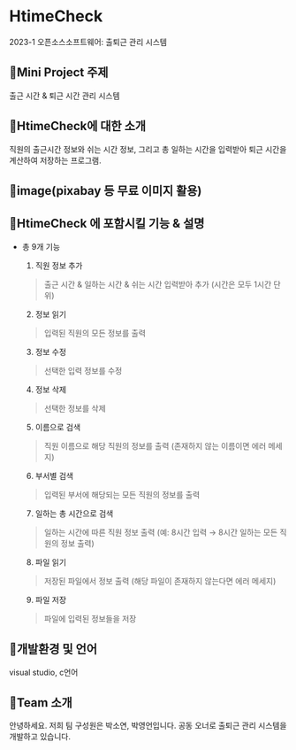 # HtimeCheck
2023-1 오픈소스소프트웨어: 출퇴근 관리 시스템 

##  📍Mini Project 주제
출근 시간 & 퇴근 시간 관리 시스템

## 📍HtimeCheck에 대한 소개
직원의 출근시간 정보와 쉬는 시간 정보, 그리고 총 일하는 시간을 입력받아 퇴근 시간을 계산하여 저장하는 프로그램.

## 📍image(pixabay 등 무료 이미지 활용)

## 📍HtimeCheck 에 포함시킬 기능 & 설명
+ 총 9개 기능

    1) 직원 정보 추가
    > 출근 시간 & 일하는 시간 & 쉬는 시간 입력받아 추가 (시간은 모두 1시간 단위)
    2) 정보 읽기
    > 입력된 직원의 모든 정보를 출력
    3) 정보 수정
    > 선택한 입력 정보를 수정
    4) 정보 삭제
    > 선택한 정보를 삭제
    5) 이름으로 검색
    > 직원 이름으로 해당 직원의 정보를 출력 (존재하지 않는 이름이면 에러 메세지)
    6) 부서별 검색
    > 입력된 부서에 해당되는 모든 직원의 정보를 출력
    7) 일하는 총 시간으로 검색
    > 일하는 시간에 따른 직원 정보 출력 (예: 8시간 입력 → 8시간 일하는 모든 직원의 정보 출력)
    8) 파일 읽기
    > 저장된 파일에서 정보 출력 (해당 파일이 존재하지 않는다면 에러 메세지)
    9) 파일 저장
    > 파일에 입력된 정보들을 저장
  
## 📍개발환경 및 언어
visual studio, c언어

## 📍Team 소개
안녕하세요. 저희 팀 구성원은 박소연, 박영언입니다. 공동 오너로 출퇴근 관리 시스템을 개발하고 있습니다.
